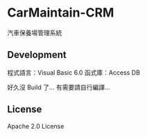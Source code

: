 # CarMaintain-CRM
汽車保養場管理系統

## Development
程式語言：Visual Basic 6.0
函式庫：Access DB

好久沒 Build 了... 有需要請自行編譯...

## License
Apache 2.0 License
